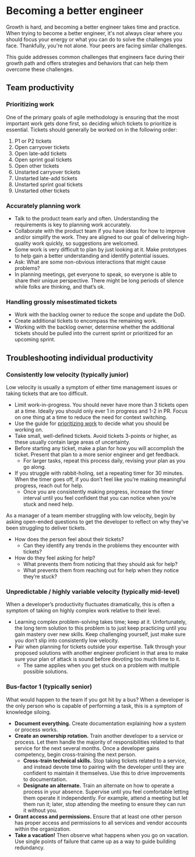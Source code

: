# Becoming a better engineer

Growth is hard, and becoming a better engineer takes time and practice. When trying to become a better engineer, it's not always clear where you should focus your energy or what you can do to solve the challenges you face. Thankfully, you're not alone. Your peers are facing similar challenges.

This guide addresses common challenges that engineers face during their growth path and offers strategies and behaviors that can help them overcome these challenges.

## Team productivity

### Prioritizing work

One of the primary goals of agile methodology is ensuring that the most important work gets done first, so deciding which tickets to prioritize is essential. Tickets should generally be worked on in the following order:

1. P1 or P2 tickets
2. Open carryover tickets
3. Open late-add tickets
4. Open sprint goal tickets
5. Open other tickets
6. Unstarted carryover tickets
7. Unstarted late-add tickets
8. Unstarted sprint goal tickets
9. Unstarted other tickets

### Accurately planning work

- Talk to the product team early and often. Understanding the requirements is key to planning work accurately.
- Collaborate with the product team if you have ideas for how to improve and/or simplify the work. They are aligned to our goal of delivering high-quality work quickly, so suggestions are welcomed.
- Some work is very difficult to plan by just looking at it. Make prototypes to help gain a better understanding and identify potential issues.
- Ask: What are some non-obvious interactions that might cause problems?
- In planning meetings, get everyone to speak, so everyone is able to share their unique perspective. There might be long periods of silence while folks are thinking, and that’s ok.

### Handling grossly misestimated tickets

- Work with the backlog owner to reduce the scope and update the DoD.
- Create additional tickets to encompass the remaining work.
- Working with the backlog owner, determine whether the additional tickets should be pulled into the current sprint or prioritized for an upcoming sprint.

## Troubleshooting individual productivity

### Consistently low velocity (typically junior)

Low velocity is usually a symptom of either time management issues or taking tickets that are too difficult.

- Limit work-in-progress. You should never have more than 3 tickets open at a time. Ideally you should only ever 1 in progress and 1-2 in PR. Focus on one thing at a time to reduce the need for context switching.
- Use the guide for [prioritizing work](#prioritizing-work) to decide what you should be working on.
- Take small, well-defined tickets. Avoid tickets 3-points or higher, as these usually contain large areas of uncertainty.
- Before starting any ticket, make a plan for how you will accomplish the ticket. Present that plan to a more senior engineer and get feedback.
  - For larger tasks, repeat this process daily, revising your plan as you go along.
- If you struggle with rabbit-holing, set a repeating timer for 30 minutes. When the timer goes off, if you don’t feel like you’re making meaningful progress, reach out for help.
  - Once you are consistently making progress, increase the timer interval until you feel confident that you can notice when you’re stuck and need help.

As a manager of a team member struggling with low velocity, begin by asking open-ended questions to get the developer to reflect on why they’ve been struggling to deliver tickets.

- How does the person feel about their tickets?
  - Can they identify any trends in the problems they encounter with tickets?
- How do they feel asking for help?
  - What prevents them from noticing that they should ask for help?
  - What prevents them from reaching out for help when they notice they’re stuck?

### Unpredictable / highly variable velocity (typically mid-level)

When a developer’s productivity fluctuates dramatically, this is often a symptom of taking on highly complex work relative to their level.

- Learning complex problem-solving takes time; keep at it. Unfortunately, the long term solution to this problem is to just keep practicing until you gain mastery over new skills. Keep challenging yourself, just make sure you don’t slip into consistently low velocity.
- Pair when planning for tickets outside your expertise. Talk through your proposed solutions with another engineer proficient in that area to make sure your plan of attack is sound before devoting too much time to it.
  - The same applies when you get stuck on a problem with multiple possible solutions.

### Bus-factor 1 (typically senior)

What would happen to the team if you got hit by a bus? When a developer is the only person who is capable of performing a task, this is a symptom of knowledge siloing.

- **Document everything.** Create documentation explaining how a system or process works.
- **Create an ownership rotation.** Train another developer to a service or process. Let them handle the majority of responsibilities related to that service for the next several months. Once a developer gains competency, begin cross-training the next person.
  - **Cross-train technical skills.** Stop taking tickets related to a service, and instead devote time to pairing with the developer until they are confident to maintain it themselves. Use this to drive improvements to documentation.
  - **Designate an alternate.** Train an alternate on how to operate a process in your absence. Supervise until you feel comfortable letting them operate it independently. For example, attend a meeting but let them run it; later, stop attending the meeting to ensure they can run it without you.
- **Grant access and permissions.** Ensure that at least one other person has proper access and permissions to all services and vendor accounts within the organization.
- **Take a vacation!** Then observe what happens when you go on vacation. Use single points of failure that came up as a way to guide building redundancy.
